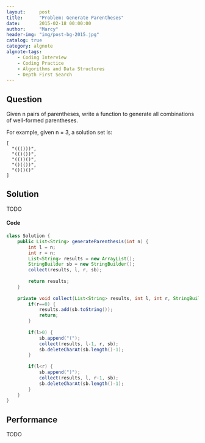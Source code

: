 ```yaml
---
layout:     post
title:      "Problem: Generate Parentheses"
date:       2015-02-18 00:00:00
author:     "Marcy"
header-img: "img/post-bg-2015.jpg"
catalog: true
category: algnote
algnote-tags:
    - Coding Interview
    - Coding Practice
    - Algorithms and Data Structures
    - Depth First Search
---
```


## Question

Given n pairs of parentheses, write a function to generate all combinations of well-formed parentheses.

For example, given n = 3, a solution set is:

```
[
  "((()))",
  "(()())",
  "(())()",
  "()(())",
  "()()()"
]
```


## Solution
TODO

#### Code
```java
class Solution {
    public List<String> generateParenthesis(int n) {
        int l = n;
        int r = n;
        List<String> results = new ArrayList();
        StringBuilder sb = new StringBuilder();
        collect(results, l, r, sb);
        
        return results;
    }
    
    private void collect(List<String> results, int l, int r, StringBuilder sb) {
        if(r==0) {
            results.add(sb.toString());    
            return;
        }
        
        if(l>0) {
            sb.append("(");
            collect(results, l-1, r, sb);
            sb.deleteCharAt(sb.length()-1);
        }
        
        if(l<r) {
            sb.append(")");
            collect(results, l, r-1, sb);
            sb.deleteCharAt(sb.length()-1);
        } 
    }
}
```

## Performance
TODO